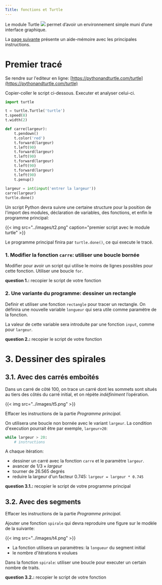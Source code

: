 ```yaml
---
Title: fonctions et Turtle
---
```


Le module Turtle ![](../images/t1.png) permet d’avoir un environnement simple muni d’une interface graphique. 

La [page suivante](https://perso.limsi.fr/pointal/_media/python:turtle:turtleref.pdf) présente un aide-mémoire avec les principales instructions.


# Premier tracé
Se rendre sur l'editeur en ligne: [https://pythonandturtle.com/turtle](https://pythonandturtle.com/turtle)

Copier-coller le script ci-dessous. Executer et analyser celui-ci.

```python
import turtle

t = turtle.Turtle('turtle')
t.speed(8)
t.width(2)

def carre(largeur):
    t.pendown()
    t.color('red')
    t.forward(largeur)
    t.left(90)
    t.forward(largeur)
    t.left(90)
    t.forward(largeur)
    t.left(90)
    t.forward(largeur)
    t.left(90)
    t.penup()
          
largeur = int(input('entrer la largeur'))
carre(largeur)
turtle.done()
```

Un script Python devra suivre une certaine structure pour la position de l'import des modules, déclaration de variables, des fonctions, et enfin le programme principal:

{{< img src="../images/t2.png" caption="premier script avec le module turtle" >}}

Le programme principal finira par `turtle.done()`, ce qui execute le tracé.

### 1. Modifier la fonction `carre`: utiliser une boucle bornée
Modifier pour avoir un script qui utilise le moins de lignes possibles pour cette fonction. Utiliser une boucle `for`.

**question 1.:** recopier le script de votre fonction

### 2. Une variante du programme: dessiner un rectangle
Definir et utiliser une fonction `rectangle` pour tracer un rectangle. On définira une nouvelle variable `longueur` qui sera utile comme paramètre de la fonction. 

La valeur de cette variable sera introduite par une fonction `input`, comme pour `largeur`.

**question 2.:** recopier le script de votre fonction

# 3. Dessiner des spirales
## 3.1. Avec des carrés emboités
Dans un carré de côté 100, on trace un carré dont les sommets sont situés au tiers des côtés du carré initial, et on répète *indéfiniment* l’opération.

{{< img src="../images/t5.png" >}}

Effacer les instructions de la partie *Programme principal*.

On utilisera une boucle non bornée avec le variant `largeur`. La condition d'execution pourrait être par exemple, `largeur>20`:

```python
while largeur > 20:
	# instructions
```

A chaque itération: 

* dessiner un carré avec la fonction `carre` et le paramètre `largeur`.
* avancer de $1/3 \times largeur$ 
* tourner de 26.565 degrés
* reduire la largeur d'un facteur 0.745: `largeur = largeur * 0.745`

**question 3.1.:** recopier le script de votre programme principal

## 3.2. Avec des segments
Effacer les instructions de la partie *Programme principal*.

Ajouter une fonction `spirale` qui devra reproduire une figure sur le modèle de la suivante:

{{< img src="../images/t4.png" >}}

* La fonction utilisera un paramètres: la `longueur` du segment initial
* le nombre d'itérations `N` voulues

Dans la fonction  `spirale`: utiliser une boucle pour executer un certain nombre de traits.

**question 3.2.:** recopier le script de votre fonction


